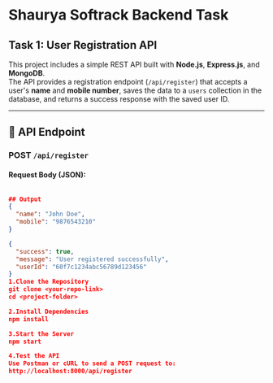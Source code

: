 # Shaurya Softrack Backend Task

## Task 1: User Registration API

This project includes a simple REST API built with **Node.js**, **Express.js**, and **MongoDB**.  
The API provides a registration endpoint (`/api/register`) that accepts a user's **name** and **mobile number**, saves the data to a `users` collection in the database, and returns a success response with the saved user ID.

---

## 📌 API Endpoint

### POST `/api/register`

#### Request Body (JSON):
```json

## Output 
{
  "name": "John Doe",
  "mobile": "9876543210"
}

{
  "success": true,
  "message": "User registered successfully",
  "userId": "60f7c1234abc56789d123456"
}
1.Clone the Repository
git clone <your-repo-link>
cd <project-folder>

2.Install Dependencies
npm install

3.Start the Server
npm start

4.Test the API
Use Postman or cURL to send a POST request to:
http://localhost:8000/api/register
